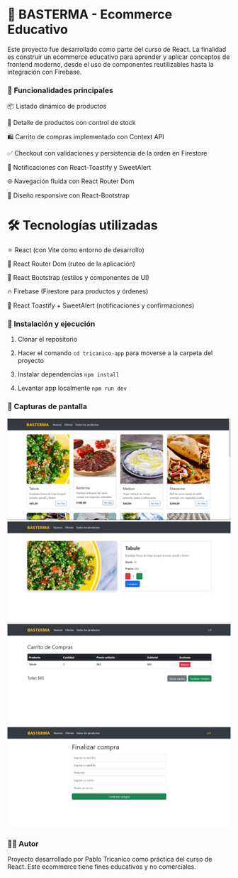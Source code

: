 # 🛒 BASTERMA - Ecommerce Educativo

Este proyecto fue desarrollado como parte del curso de React.
La finalidad es construir un ecommerce educativo para aprender y aplicar conceptos de frontend moderno, desde el uso de componentes reutilizables hasta la integración con Firebase.

### 🚀 Funcionalidades principales

📦 Listado dinámico de productos

🔎 Detalle de productos con control de stock

🛍️ Carrito de compras implementado con Context API

✅ Checkout con validaciones y persistencia de la orden en Firestore

🔔 Notificaciones con React-Toastify y SweetAlert

🌐 Navegación fluida con React Router Dom

📱 Diseño responsive con React-Bootstrap

# 🛠️ Tecnologías utilizadas

⚛️ React (con Vite como entorno de desarrollo)

🧭 React Router Dom (ruteo de la aplicación)

🎨 React Bootstrap (estilos y componentes de UI)

🔥 Firebase (Firestore para productos y órdenes)

📢 React Toastify + SweetAlert (notificaciones y confirmaciones)

### 📂 Instalación y ejecución

1. Clonar el repositorio

2. Hacer el comando `cd tricanico-app` para moverse a la carpeta del proyecto

3. Instalar dependencias `npm install`

4. Levantar app localmente `npm run dev`

### 📸 Capturas de pantalla

![app](/public/Captura.JPG)
![app](/public/Captura1.JPG)
![app](/public/Captura2.JPG)
![app](/public/Captura3.JPG)

### 👨‍💻 Autor

Proyecto desarrollado por Pablo Tricanico como práctica del curso de React.
Este ecommerce tiene fines educativos y no comerciales.

